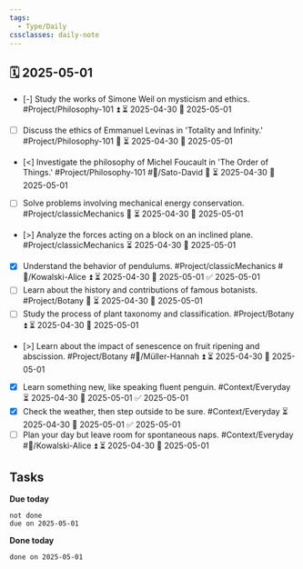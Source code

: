 ```yaml
---
tags:
  - Type/Daily
cssclasses: daily-note
---
```


## 🗓️ 2025-05-01

- [-] Study the works of Simone Weil on mysticism and ethics. #Project/Philosophy-101 ⏫ ⏳ 2025-04-30 📅 2025-05-01
- [ ] Discuss the ethics of Emmanuel Levinas in 'Totality and Infinity.' #Project/Philosophy-101 🔽 ⏳ 2025-04-30 📅 2025-05-01
- [<] Investigate the philosophy of Michel Foucault in 'The Order of Things.' #Project/Philosophy-101 #👤/Sato-David 🔺 ⏳ 2025-04-30 📅 2025-05-01
- [ ] Solve problems involving mechanical energy conservation. #Project/classicMechanics 🔺 ⏳ 2025-04-30 📅 2025-05-01
- [>] Analyze the forces acting on a block on an inclined plane. #Project/classicMechanics ⏳ 2025-04-30 📅 2025-05-01
- [x] Understand the behavior of pendulums. #Project/classicMechanics #👤/Kowalski-Alice ⏫ ⏳ 2025-04-30 📅 2025-05-01 ✅ 2025-05-01
- [ ] Learn about the history and contributions of famous botanists. #Project/Botany 🔺 ⏳ 2025-04-30 📅 2025-05-01
- [ ] Study the process of plant taxonomy and classification. #Project/Botany ⏫ ⏳ 2025-04-30 📅 2025-05-01
- [>] Learn about the impact of senescence on fruit ripening and abscission. #Project/Botany #👤/Müller-Hannah ⏫ ⏳ 2025-04-30 📅 2025-05-01
- [x] Learn something new, like speaking fluent penguin. #Context/Everyday ⏳ 2025-04-30 📅 2025-05-01 ✅ 2025-05-01
- [x] Check the weather, then step outside to be sure. #Context/Everyday ⏳ 2025-04-30 📅 2025-05-01 ✅ 2025-05-01
- [ ] Plan your day but leave room for spontaneous naps. #Context/Everyday #👤/Kowalski-Alice ⏫ ⏳ 2025-04-30 📅 2025-05-01

## Tasks

**Due today**

```tasks
not done
due on 2025-05-01
```

**Done today**

```tasks
done on 2025-05-01
```
            